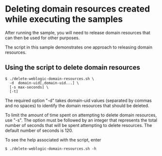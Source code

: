 # Deleting domain resources created while executing the samples

After running the sample, you will need to release domain resources that 
can then be used for other purposes.

The script in this sample demonstrates one approach to releasing 
domain resources.

## Using the script to delete domain resources

```
$ ./delete-weblogic-domain-resources.sh \
  -d  domain-uid[,domain-uid...] \
  [-s max-seconds] \
  [-t] 
```
The required option "-d" takes domain-uid values (separated
 by commas and no spaces) to identify the domain resources that should be deleted.

To limit the amount of time spent on attempting to delete domain resources, use "-s".
The option must be followed by an integer that represents the total number of seconds
that will be spent attempting to delete resources. The default number of seconds is 120.

To see the help associated with the script, enter 
```
$ ./delete-weblogic-domain-resources.sh -h
```